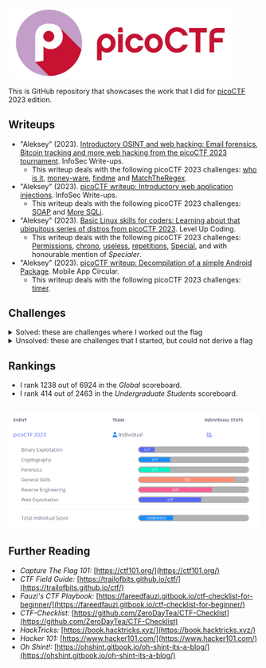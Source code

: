 
<img width="450px" src="./banner.jpg" />

This is GitHub repository that showcases the work that I did for [picoCTF](https://picoctf.org/) 2023 edition.

## Writeups

* "Aleksey" (2023). [Introductory OSINT and web hacking: Email forensics, Bitcoin tracking and more web hacking from the picoCTF 2023 tournament](https://infosecwriteups.com/picoctf-writeup-introductory-osint-and-web-hacking-e1b90cf4b64). InfoSec Write-ups.
    * This writeup deals with the following picoCTF 2023 challenges: [who is it](./sol/who%20is%20it), [money-ware](./sol/money-ware), [findme](./sol/findme) and [MatchTheRegex](./sol/MatchTheRegex).
* "Aleksey" (2023). [picoCTF writeup: Introductory web application injections](https://infosecwriteups.com/picoctf-writeup-introductory-web-application-injections-92a8d7de19a5). InfoSec Write-ups.
    * This writeup deals with the following picoCTF 2023 challenges: [SOAP](./sol/SOAP) and [More SQLi](./sol/More%20SQLi).
* "Aleksey" (2023). [Basic Linux skills for coders: Learning about that ubiquitous series of distros from picoCTF 2023](https://levelup.gitconnected.com/basic-linux-skills-for-coders-c34f4dba185d). Level Up Coding.
    * This writeup deals with the following picoCTF 2023 challenges: [Permissions](./sol/Permissions), [chrono](./sol/chrono), [useless](./sol/useless), [repetitions](./sol/repetitions), [Special](./sol/Special), and with honourable mention of _Specialer_.
* "Aleksey" (2023). [picoCTF writeup: Decompilation of a simple Android Package](https://mobileappcircular.com/picoctf-writeup-decompilation-of-a-simple-android-package-57608b7c5929). Mobile App Circular.
    * This writeup deals with the following picoCTF 2023 challenges: [timer](./sol/timer).

## Challenges

<details>
<summary>Solved: these are challenges where I worked out the flag</summary>

* [chrono](./sol/chrono)
* [findme](./sol/findme)
* [hideme](./sol/hideme)
* [MatchTheRegex](./sol/MatchTheRegex)
* [money-ware](./sol/money-ware)
* [More SQLi](./sol/More%20SQLi)
* [Permissions](./sol/Permissions)
* [ReadMyCert](./sol/ReadMyCert)
* [Ready Gladiator 0](./sol/Ready%20Gladiator%200)
* [Ready Gladiator 1](./sol/Ready%20Gladiator%201)
* [Ready Gladiator 2](./sol/Ready%20Gladiator%202)
* [repetitions](./sol/repetitions)
* [Reverse](./sol/Reverse)
* [rotation](./sol/rotation)
* [Rules 2023](./sol/Rules%202023)
* [Safe Opener 2](./sol/Safe%20Opener%202)
* [SOAP](./sol/SOAP)
* [Special](./sol/Special)
* [timer](./sol/timer)
* [two-sum](./sol/two-sum)
* [useless](./sol/useless)
* [who is it](./sol/who%20is%20it)

</details>

<details>
<summary>Unsolved: these are challenges that I started, but could not derive a flag</summary>

* [babygame01](./usol/babygame01)
* [HideToSee](./usol/HideToSee)
* [Java Code Analysis](./usol/Java%20Code%20Analysis)
* [No way out](./usol/No%20way%20out)
* [PcapPoisoning](./usol/PcapPoisoning)
* [Virtual Machine 0](./usol/Virtual%20Machine%200)

</details>

## Rankings

* I rank 1238 out of 6924 in the _Global_ scoreboard.
* I rank 414 out of 2463 in the _Undergraduate Students_ scoreboard.

<br />
<img width="700px;" src="./individual_stats.png" />

## Further Reading

* _Capture The Flag 101:_ [https://ctf101.org/](https://ctf101.org/)
* _CTF Field Guide:_ [https://trailofbits.github.io/ctf/](https://trailofbits.github.io/ctf/)
* _Fauzi's CTF Playbook:_ [https://fareedfauzi.gitbook.io/ctf-checklist-for-beginner/](https://fareedfauzi.gitbook.io/ctf-checklist-for-beginner/)
* _CTF-Checklist:_ [https://github.com/ZeroDayTea/CTF-Checklist](https://github.com/ZeroDayTea/CTF-Checklist)
* _HackTricks:_ [https://book.hacktricks.xyz/](https://book.hacktricks.xyz/)
* _Hacker 101:_ [https://www.hacker101.com/](https://www.hacker101.com/)
* _Oh Shint!:_ [https://ohshint.gitbook.io/oh-shint-its-a-blog/](https://ohshint.gitbook.io/oh-shint-its-a-blog/)

